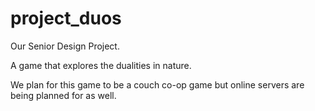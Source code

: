 # project_duos

Our Senior Design Project. 

A game that explores the dualities in nature.

We plan for this game to be a couch co-op game but online servers are being planned for as well.



